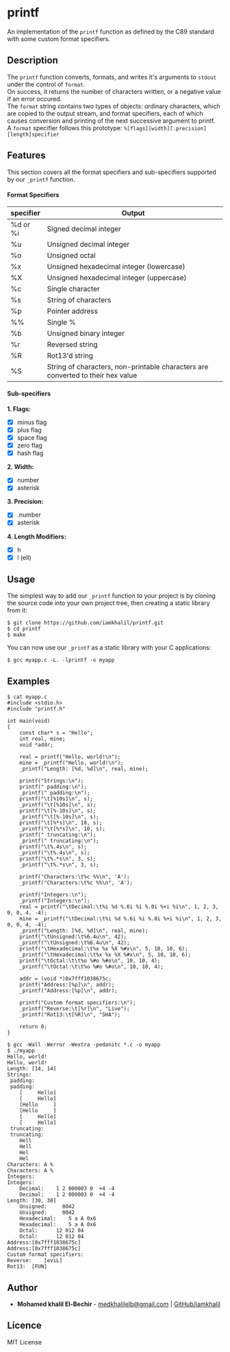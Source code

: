 # printf

An implementation of the `printf` function as defined by the C89 standard with
some custom format specifiers.

## Description

The `printf` function converts, formats, and writes it's arguments to `stdout`
under the control of `format`. <br>
On success, it returns the number of characters written, or a negative 
value if an error occured. <br>
The `format` string contains two types of objects: ordinary characters, which are
copied to the output stream, and format specifiers, each of which causes
conversion and printing of the next successive argument to printf. <br>
A `format` specifier follows this prototype: `%[flags][width][.precision][length]specifier`

## Features

This section covers all the format specifiers and sub-specifiers supported by
our `_printf` function.

#### Format Specifiers

| specifier | Output                                                                          |
| --------  | -----------                                                                     |
| %d or %i  | Signed decimal integer                                                          |
| %u        | Unsigned decimal integer                                                        |
| %o        | Unsigned octal                                                                  |
| %x        | Unsigned hexadecimal integer (lowercase)                                        |
| %X        | Unsigned hexadecimal integer (uppercase)                                        |
| %c        | Single character                                                                |
| %s        | String of characters                                                            |
| %p        | Pointer address                                                                 |
| %%        | Single %                                                                        |
| %b        | Unsigned binary integer                                                         |
| %r        | Reversed string                                                                 |
| %R        | Rot13'd string                                                                  |
| %S        | String of characters, non-printable characters are converted to their hex value |

#### Sub-specifiers

**1. Flags:**
- [x] minus flag
- [x] plus flag
- [x] space flag
- [x] zero flag
- [x] hash flag

**2. Width:**
- [x] number
- [x] asterisk

**3. Precision:**
- [x] .number
- [x] asterisk

**4. Length Modifiers:**
- [x] h
- [x] l (ell)

## Usage

The simplest way to add our `_printf` function to your project is by cloning
the source code into your own project tree, then creating a static library from
it:
```shell
$ git clone https://github.com/iamkhalil/printf.git
$ cd printf
$ make
```
You can now use our `_printf` as a static library with your C applications:
```shell
$ gcc myapp.c -L. -lprintf -o myapp
```

## Examples
```shell
$ cat myapp.c
#include <stdio.h>
#include "printf.h"

int main(void)
{
	const char* s = "Hello";
	int real, mine;
	void *addr;

	real = printf("Hello, world!\n");
	mine = _printf("Hello, world!\n");
	_printf("Length: [%d, %d]\n", real, mine);

	printf("Strings:\n");
	printf(" padding:\n");
	_printf(" padding:\n");
	printf("\t[%10s]\n", s);
	_printf("\t[%10s]\n", s);
	printf("\t[%-10s]\n", s);
	_printf("\t[%-10s]\n", s);
	printf("\t[%*s]\n", 10, s);
	_printf("\t[%*s]\n", 10, s);
	printf(" truncating:\n");
	_printf(" truncating:\n");
	printf("\t%.4s\n", s);
	_printf("\t%.4s\n", s);
	printf("\t%.*s\n", 3, s);
	_printf("\t%.*s\n", 3, s);

	printf("Characters:\t%c %%\n", 'A');
	_printf("Characters:\t%c %%\n", 'A');

	printf("Integers:\n");
	_printf("Integers:\n");
	real = printf("\tDecimal:\t%i %d %.6i %i %.0i %+i %i\n", 1, 2, 3, 0, 0, 4, -4);
	mine = _printf("\tDecimal:\t%i %d %.6i %i %.0i %+i %i\n", 1, 2, 3, 0, 0, 4, -4);
	_printf("Length: [%d, %d]\n", real, mine);
	printf("\tUnsigned:\t%6.4u\n", 42);
	_printf("\tUnsigned:\t%6.4u\n", 42);
	printf("\tHexadecimal:\t%x %x %X %#x\n", 5, 10, 10, 6);
	_printf("\tHexadecimal:\t%x %x %X %#x\n", 5, 10, 10, 6);
	printf("\tOctal:\t\t%o %#o %#o\n", 10, 10, 4);
	_printf("\tOctal:\t\t%o %#o %#o\n", 10, 10, 4);

	addr = (void *)0x7fff1038675c;
	printf("Address:[%p]\n", addr);
	_printf("Address:[%p]\n", addr);

	printf("Custom format specifiers:\n");
	_printf("Reverse:\t[%r]\n", "Live");
	_printf("Rot13:\t[%R]\n", "SHA");

	return 0;
}

$ gcc -Wall -Werror -Wextra -pedanitc *.c -o myapp
$ ./myapp
Hello, world!
Hello, world!
Length: [14, 14]
Strings:
 padding:
 padding:
	[     Hello]
	[     Hello]
	[Hello     ]
	[Hello     ]
	[     Hello]
	[     Hello]
 truncating:
 truncating:
	Hell
	Hell
	Hel
	Hel
Characters:	A %
Characters:	A %
Integers:
Integers:
	Decimal:	1 2 000003 0  +4 -4
	Decimal:	1 2 000003 0  +4 -4
Length: [30, 30]
	Unsigned:	  0042
	Unsigned:	  0042
	Hexadecimal:	5 a A 0x6
	Hexadecimal:	5 a A 0x6
	Octal:		12 012 04
	Octal:		12 012 04
Address:[0x7fff1038675c]
Address:[0x7fff1038675c]
Custom format specifiers:
Reverse:	[eviL]
Rot13:	[FUN]

```

## Author
- **Mohamed khalil El-Bechir** - [medkhalilelb@gmail.com](medkhalilelb@gmail.com) | [GitHub/iamkhalil](https://github.com/iamkhalil)
## Licence
MIT License
